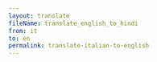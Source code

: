 ```yaml
--- 
layout: translate 
fileName: translate_english_to_hindi 
from: it
to: en 
permalink: translate-italian-to-english
---
```

